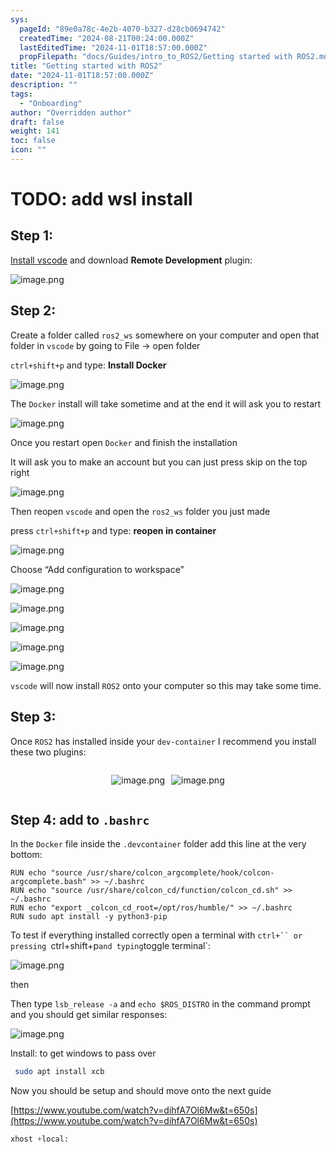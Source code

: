 ```yaml
---
sys:
  pageId: "89e0a78c-4e2b-4070-b327-d28cb0694742"
  createdTime: "2024-08-21T00:24:00.000Z"
  lastEditedTime: "2024-11-01T18:57:00.000Z"
  propFilepath: "docs/Guides/intro_to_ROS2/Getting started with ROS2.md"
title: "Getting started with ROS2"
date: "2024-11-01T18:57:00.000Z"
description: ""
tags:
  - "Onboarding"
author: "Overridden author"
draft: false
weight: 141
toc: false
icon: ""
---
```


# TODO: add wsl install

## Step 1:

[Install vscode](https://code.visualstudio.com/download) and download **Remote Development** plugin:

![image.png](https://prod-files-secure.s3.us-west-2.amazonaws.com/d518164a-d88e-44d1-a4ee-3adb3bd8bce0/efb52993-1881-4a40-b95e-6f020334f022/image.png?X-Amz-Algorithm=AWS4-HMAC-SHA256&X-Amz-Content-Sha256=UNSIGNED-PAYLOAD&X-Amz-Credential=ASIAZI2LB466VP4FG275%2F20250321%2Fus-west-2%2Fs3%2Faws4_request&X-Amz-Date=20250321T230745Z&X-Amz-Expires=3600&X-Amz-Security-Token=IQoJb3JpZ2luX2VjEFcaCXVzLXdlc3QtMiJHMEUCIF40y2s6XlFriEaaHDixb6jI1PT4klhIS%2FWz53cUi%2FjUAiEA0jJBBW2y0G%2BcaK2I2z0eltpqU7U0oJ2u84okkvcOG8wqiAQIsP%2F%2F%2F%2F%2F%2F%2F%2F%2F%2FARAAGgw2Mzc0MjMxODM4MDUiDJuZyQyO3jUyIviD9yrcA36FfpWZv5Ieh11wk4dNE3P%2FH%2F%2FaB%2BqyZCNl1jyq0ufoq4YHAHSmwcbvbkDSvFwE%2FwnTK09%2By9Yk%2FVjv%2FNsanZ88JMwG%2F53hLCykjdsfRsIKmUjgF9dqS6lY4ZRomVzKRfGF%2F0hHJlSk%2BjVIvtr5J3DereDk%2BFB2s9lhiWn%2FKZRwJ3iRHcUvxXChvAtCziCxSq8x157RYJsZV2AIdFkVzzzI24FggyrT6dbTyi91dHE47iXKYuopLJZLPK91wJNITtYlFhEdyIaBUE7VCzK5jBmFBepB%2FV6b6UwEfLsdFpdhtYl9OpBl4l5s6SuzQmeByHyqAEb6ZihHlxdyLDIdnU3ZZrsje%2FQ2vN9DC2g5M3%2BhLgcCM0rW4c9Y6nlFBSHu1yGO9COss0%2BLjB%2BTL14z3DFIxr%2B0O1jhTgB3jokPFt8uoVyidC%2B0506Ny%2FgYEnjNuDbDtHBv5Yg8uJbAr50aRtcC4zYUVOeoVBghYspxvmpSqoFoH4hJE2MC5pZ7ueOVUVG5GiW9TCovvWX%2Fy9SruMOuXAUwfvQ%2BFm4upiiQRhL10Aa3OHgTMzbh7pvOJBFBLkWIamKyasfyaao%2FAPODsVMxQtStsKwDzM0UamWi%2BxTb9hmVyMRCrpUchV5uMNHY974GOqUB9DiOj8evuri9vRIw92Zl%2B1DQMmFVyatv6IK0us%2FZWmHnxjrc5RJ87PzZP%2Fa%2FsAfrhXywKXijjl9EfHck8aDDIdapFMC4gxotSiBqyHsor7RPhjRB0wzdmM5VYUy5Auh5%2Fcs2M4Dm4PcbTOcSaU52OiJa8%2BheTnrHz8mWJkApYQA1kgIT2AQ83rucj9uE3R494Im0KTT1cKQYYbk24v1xcirWTA6%2F&X-Amz-Signature=766126291961456c32f7f6e5a9295188befe96bd067cf281771b25ad6bf0ef81&X-Amz-SignedHeaders=host&x-id=GetObject)

## Step 2:

Create a folder called `ros2_ws` somewhere on your computer and open that folder in `vscode` by going to File → open folder 

`ctrl+shift+p` and type: **Install Docker**

![image.png](https://prod-files-secure.s3.us-west-2.amazonaws.com/d518164a-d88e-44d1-a4ee-3adb3bd8bce0/2269dc0e-1cd5-47ff-bceb-c04ad9b2eab0/image.png?X-Amz-Algorithm=AWS4-HMAC-SHA256&X-Amz-Content-Sha256=UNSIGNED-PAYLOAD&X-Amz-Credential=ASIAZI2LB466VP4FG275%2F20250321%2Fus-west-2%2Fs3%2Faws4_request&X-Amz-Date=20250321T230745Z&X-Amz-Expires=3600&X-Amz-Security-Token=IQoJb3JpZ2luX2VjEFcaCXVzLXdlc3QtMiJHMEUCIF40y2s6XlFriEaaHDixb6jI1PT4klhIS%2FWz53cUi%2FjUAiEA0jJBBW2y0G%2BcaK2I2z0eltpqU7U0oJ2u84okkvcOG8wqiAQIsP%2F%2F%2F%2F%2F%2F%2F%2F%2F%2FARAAGgw2Mzc0MjMxODM4MDUiDJuZyQyO3jUyIviD9yrcA36FfpWZv5Ieh11wk4dNE3P%2FH%2F%2FaB%2BqyZCNl1jyq0ufoq4YHAHSmwcbvbkDSvFwE%2FwnTK09%2By9Yk%2FVjv%2FNsanZ88JMwG%2F53hLCykjdsfRsIKmUjgF9dqS6lY4ZRomVzKRfGF%2F0hHJlSk%2BjVIvtr5J3DereDk%2BFB2s9lhiWn%2FKZRwJ3iRHcUvxXChvAtCziCxSq8x157RYJsZV2AIdFkVzzzI24FggyrT6dbTyi91dHE47iXKYuopLJZLPK91wJNITtYlFhEdyIaBUE7VCzK5jBmFBepB%2FV6b6UwEfLsdFpdhtYl9OpBl4l5s6SuzQmeByHyqAEb6ZihHlxdyLDIdnU3ZZrsje%2FQ2vN9DC2g5M3%2BhLgcCM0rW4c9Y6nlFBSHu1yGO9COss0%2BLjB%2BTL14z3DFIxr%2B0O1jhTgB3jokPFt8uoVyidC%2B0506Ny%2FgYEnjNuDbDtHBv5Yg8uJbAr50aRtcC4zYUVOeoVBghYspxvmpSqoFoH4hJE2MC5pZ7ueOVUVG5GiW9TCovvWX%2Fy9SruMOuXAUwfvQ%2BFm4upiiQRhL10Aa3OHgTMzbh7pvOJBFBLkWIamKyasfyaao%2FAPODsVMxQtStsKwDzM0UamWi%2BxTb9hmVyMRCrpUchV5uMNHY974GOqUB9DiOj8evuri9vRIw92Zl%2B1DQMmFVyatv6IK0us%2FZWmHnxjrc5RJ87PzZP%2Fa%2FsAfrhXywKXijjl9EfHck8aDDIdapFMC4gxotSiBqyHsor7RPhjRB0wzdmM5VYUy5Auh5%2Fcs2M4Dm4PcbTOcSaU52OiJa8%2BheTnrHz8mWJkApYQA1kgIT2AQ83rucj9uE3R494Im0KTT1cKQYYbk24v1xcirWTA6%2F&X-Amz-Signature=975f545b16a65c23694934889fd07e708f51b0c2b35045631101b02c9fca5964&X-Amz-SignedHeaders=host&x-id=GetObject)

The `Docker` install will take sometime and at the end it will ask you to restart

![image.png](https://prod-files-secure.s3.us-west-2.amazonaws.com/d518164a-d88e-44d1-a4ee-3adb3bd8bce0/ed233f78-be33-4b1f-b89c-9c346c0e961e/image.png?X-Amz-Algorithm=AWS4-HMAC-SHA256&X-Amz-Content-Sha256=UNSIGNED-PAYLOAD&X-Amz-Credential=ASIAZI2LB466VP4FG275%2F20250321%2Fus-west-2%2Fs3%2Faws4_request&X-Amz-Date=20250321T230745Z&X-Amz-Expires=3600&X-Amz-Security-Token=IQoJb3JpZ2luX2VjEFcaCXVzLXdlc3QtMiJHMEUCIF40y2s6XlFriEaaHDixb6jI1PT4klhIS%2FWz53cUi%2FjUAiEA0jJBBW2y0G%2BcaK2I2z0eltpqU7U0oJ2u84okkvcOG8wqiAQIsP%2F%2F%2F%2F%2F%2F%2F%2F%2F%2FARAAGgw2Mzc0MjMxODM4MDUiDJuZyQyO3jUyIviD9yrcA36FfpWZv5Ieh11wk4dNE3P%2FH%2F%2FaB%2BqyZCNl1jyq0ufoq4YHAHSmwcbvbkDSvFwE%2FwnTK09%2By9Yk%2FVjv%2FNsanZ88JMwG%2F53hLCykjdsfRsIKmUjgF9dqS6lY4ZRomVzKRfGF%2F0hHJlSk%2BjVIvtr5J3DereDk%2BFB2s9lhiWn%2FKZRwJ3iRHcUvxXChvAtCziCxSq8x157RYJsZV2AIdFkVzzzI24FggyrT6dbTyi91dHE47iXKYuopLJZLPK91wJNITtYlFhEdyIaBUE7VCzK5jBmFBepB%2FV6b6UwEfLsdFpdhtYl9OpBl4l5s6SuzQmeByHyqAEb6ZihHlxdyLDIdnU3ZZrsje%2FQ2vN9DC2g5M3%2BhLgcCM0rW4c9Y6nlFBSHu1yGO9COss0%2BLjB%2BTL14z3DFIxr%2B0O1jhTgB3jokPFt8uoVyidC%2B0506Ny%2FgYEnjNuDbDtHBv5Yg8uJbAr50aRtcC4zYUVOeoVBghYspxvmpSqoFoH4hJE2MC5pZ7ueOVUVG5GiW9TCovvWX%2Fy9SruMOuXAUwfvQ%2BFm4upiiQRhL10Aa3OHgTMzbh7pvOJBFBLkWIamKyasfyaao%2FAPODsVMxQtStsKwDzM0UamWi%2BxTb9hmVyMRCrpUchV5uMNHY974GOqUB9DiOj8evuri9vRIw92Zl%2B1DQMmFVyatv6IK0us%2FZWmHnxjrc5RJ87PzZP%2Fa%2FsAfrhXywKXijjl9EfHck8aDDIdapFMC4gxotSiBqyHsor7RPhjRB0wzdmM5VYUy5Auh5%2Fcs2M4Dm4PcbTOcSaU52OiJa8%2BheTnrHz8mWJkApYQA1kgIT2AQ83rucj9uE3R494Im0KTT1cKQYYbk24v1xcirWTA6%2F&X-Amz-Signature=81f4ed68ae9c1fb33ba8ed88199a279f366ad912d6d007b291808a6bf610e0c8&X-Amz-SignedHeaders=host&x-id=GetObject)

Once you restart open `Docker` and finish the installation

It will ask you to make an account but you can just press skip on the top right

![image.png](https://prod-files-secure.s3.us-west-2.amazonaws.com/d518164a-d88e-44d1-a4ee-3adb3bd8bce0/21010ad9-1659-4fd9-9f59-9932a09b2a3d/image.png?X-Amz-Algorithm=AWS4-HMAC-SHA256&X-Amz-Content-Sha256=UNSIGNED-PAYLOAD&X-Amz-Credential=ASIAZI2LB466VP4FG275%2F20250321%2Fus-west-2%2Fs3%2Faws4_request&X-Amz-Date=20250321T230745Z&X-Amz-Expires=3600&X-Amz-Security-Token=IQoJb3JpZ2luX2VjEFcaCXVzLXdlc3QtMiJHMEUCIF40y2s6XlFriEaaHDixb6jI1PT4klhIS%2FWz53cUi%2FjUAiEA0jJBBW2y0G%2BcaK2I2z0eltpqU7U0oJ2u84okkvcOG8wqiAQIsP%2F%2F%2F%2F%2F%2F%2F%2F%2F%2FARAAGgw2Mzc0MjMxODM4MDUiDJuZyQyO3jUyIviD9yrcA36FfpWZv5Ieh11wk4dNE3P%2FH%2F%2FaB%2BqyZCNl1jyq0ufoq4YHAHSmwcbvbkDSvFwE%2FwnTK09%2By9Yk%2FVjv%2FNsanZ88JMwG%2F53hLCykjdsfRsIKmUjgF9dqS6lY4ZRomVzKRfGF%2F0hHJlSk%2BjVIvtr5J3DereDk%2BFB2s9lhiWn%2FKZRwJ3iRHcUvxXChvAtCziCxSq8x157RYJsZV2AIdFkVzzzI24FggyrT6dbTyi91dHE47iXKYuopLJZLPK91wJNITtYlFhEdyIaBUE7VCzK5jBmFBepB%2FV6b6UwEfLsdFpdhtYl9OpBl4l5s6SuzQmeByHyqAEb6ZihHlxdyLDIdnU3ZZrsje%2FQ2vN9DC2g5M3%2BhLgcCM0rW4c9Y6nlFBSHu1yGO9COss0%2BLjB%2BTL14z3DFIxr%2B0O1jhTgB3jokPFt8uoVyidC%2B0506Ny%2FgYEnjNuDbDtHBv5Yg8uJbAr50aRtcC4zYUVOeoVBghYspxvmpSqoFoH4hJE2MC5pZ7ueOVUVG5GiW9TCovvWX%2Fy9SruMOuXAUwfvQ%2BFm4upiiQRhL10Aa3OHgTMzbh7pvOJBFBLkWIamKyasfyaao%2FAPODsVMxQtStsKwDzM0UamWi%2BxTb9hmVyMRCrpUchV5uMNHY974GOqUB9DiOj8evuri9vRIw92Zl%2B1DQMmFVyatv6IK0us%2FZWmHnxjrc5RJ87PzZP%2Fa%2FsAfrhXywKXijjl9EfHck8aDDIdapFMC4gxotSiBqyHsor7RPhjRB0wzdmM5VYUy5Auh5%2Fcs2M4Dm4PcbTOcSaU52OiJa8%2BheTnrHz8mWJkApYQA1kgIT2AQ83rucj9uE3R494Im0KTT1cKQYYbk24v1xcirWTA6%2F&X-Amz-Signature=8562bd9dd41f5b15f0f789ac4870e87a069617c54b0cef64bf3c9cddb4a03b3c&X-Amz-SignedHeaders=host&x-id=GetObject)

Then reopen `vscode` and open the `ros2_ws` folder you just made

press `ctrl+shift+p` and type: **reopen in container**

![image.png](https://prod-files-secure.s3.us-west-2.amazonaws.com/d518164a-d88e-44d1-a4ee-3adb3bd8bce0/4e93b8c2-41ad-488c-8095-c74205196118/image.png?X-Amz-Algorithm=AWS4-HMAC-SHA256&X-Amz-Content-Sha256=UNSIGNED-PAYLOAD&X-Amz-Credential=ASIAZI2LB466VP4FG275%2F20250321%2Fus-west-2%2Fs3%2Faws4_request&X-Amz-Date=20250321T230745Z&X-Amz-Expires=3600&X-Amz-Security-Token=IQoJb3JpZ2luX2VjEFcaCXVzLXdlc3QtMiJHMEUCIF40y2s6XlFriEaaHDixb6jI1PT4klhIS%2FWz53cUi%2FjUAiEA0jJBBW2y0G%2BcaK2I2z0eltpqU7U0oJ2u84okkvcOG8wqiAQIsP%2F%2F%2F%2F%2F%2F%2F%2F%2F%2FARAAGgw2Mzc0MjMxODM4MDUiDJuZyQyO3jUyIviD9yrcA36FfpWZv5Ieh11wk4dNE3P%2FH%2F%2FaB%2BqyZCNl1jyq0ufoq4YHAHSmwcbvbkDSvFwE%2FwnTK09%2By9Yk%2FVjv%2FNsanZ88JMwG%2F53hLCykjdsfRsIKmUjgF9dqS6lY4ZRomVzKRfGF%2F0hHJlSk%2BjVIvtr5J3DereDk%2BFB2s9lhiWn%2FKZRwJ3iRHcUvxXChvAtCziCxSq8x157RYJsZV2AIdFkVzzzI24FggyrT6dbTyi91dHE47iXKYuopLJZLPK91wJNITtYlFhEdyIaBUE7VCzK5jBmFBepB%2FV6b6UwEfLsdFpdhtYl9OpBl4l5s6SuzQmeByHyqAEb6ZihHlxdyLDIdnU3ZZrsje%2FQ2vN9DC2g5M3%2BhLgcCM0rW4c9Y6nlFBSHu1yGO9COss0%2BLjB%2BTL14z3DFIxr%2B0O1jhTgB3jokPFt8uoVyidC%2B0506Ny%2FgYEnjNuDbDtHBv5Yg8uJbAr50aRtcC4zYUVOeoVBghYspxvmpSqoFoH4hJE2MC5pZ7ueOVUVG5GiW9TCovvWX%2Fy9SruMOuXAUwfvQ%2BFm4upiiQRhL10Aa3OHgTMzbh7pvOJBFBLkWIamKyasfyaao%2FAPODsVMxQtStsKwDzM0UamWi%2BxTb9hmVyMRCrpUchV5uMNHY974GOqUB9DiOj8evuri9vRIw92Zl%2B1DQMmFVyatv6IK0us%2FZWmHnxjrc5RJ87PzZP%2Fa%2FsAfrhXywKXijjl9EfHck8aDDIdapFMC4gxotSiBqyHsor7RPhjRB0wzdmM5VYUy5Auh5%2Fcs2M4Dm4PcbTOcSaU52OiJa8%2BheTnrHz8mWJkApYQA1kgIT2AQ83rucj9uE3R494Im0KTT1cKQYYbk24v1xcirWTA6%2F&X-Amz-Signature=fc2ade37253bccb1b07c39f913c2b024445dd3575c302698163a300a58a1279e&X-Amz-SignedHeaders=host&x-id=GetObject)

Choose “Add configuration to workspace”

![image.png](https://prod-files-secure.s3.us-west-2.amazonaws.com/d518164a-d88e-44d1-a4ee-3adb3bd8bce0/9560b282-5060-4989-ba37-97e7b2c22476/image.png?X-Amz-Algorithm=AWS4-HMAC-SHA256&X-Amz-Content-Sha256=UNSIGNED-PAYLOAD&X-Amz-Credential=ASIAZI2LB466VP4FG275%2F20250321%2Fus-west-2%2Fs3%2Faws4_request&X-Amz-Date=20250321T230745Z&X-Amz-Expires=3600&X-Amz-Security-Token=IQoJb3JpZ2luX2VjEFcaCXVzLXdlc3QtMiJHMEUCIF40y2s6XlFriEaaHDixb6jI1PT4klhIS%2FWz53cUi%2FjUAiEA0jJBBW2y0G%2BcaK2I2z0eltpqU7U0oJ2u84okkvcOG8wqiAQIsP%2F%2F%2F%2F%2F%2F%2F%2F%2F%2FARAAGgw2Mzc0MjMxODM4MDUiDJuZyQyO3jUyIviD9yrcA36FfpWZv5Ieh11wk4dNE3P%2FH%2F%2FaB%2BqyZCNl1jyq0ufoq4YHAHSmwcbvbkDSvFwE%2FwnTK09%2By9Yk%2FVjv%2FNsanZ88JMwG%2F53hLCykjdsfRsIKmUjgF9dqS6lY4ZRomVzKRfGF%2F0hHJlSk%2BjVIvtr5J3DereDk%2BFB2s9lhiWn%2FKZRwJ3iRHcUvxXChvAtCziCxSq8x157RYJsZV2AIdFkVzzzI24FggyrT6dbTyi91dHE47iXKYuopLJZLPK91wJNITtYlFhEdyIaBUE7VCzK5jBmFBepB%2FV6b6UwEfLsdFpdhtYl9OpBl4l5s6SuzQmeByHyqAEb6ZihHlxdyLDIdnU3ZZrsje%2FQ2vN9DC2g5M3%2BhLgcCM0rW4c9Y6nlFBSHu1yGO9COss0%2BLjB%2BTL14z3DFIxr%2B0O1jhTgB3jokPFt8uoVyidC%2B0506Ny%2FgYEnjNuDbDtHBv5Yg8uJbAr50aRtcC4zYUVOeoVBghYspxvmpSqoFoH4hJE2MC5pZ7ueOVUVG5GiW9TCovvWX%2Fy9SruMOuXAUwfvQ%2BFm4upiiQRhL10Aa3OHgTMzbh7pvOJBFBLkWIamKyasfyaao%2FAPODsVMxQtStsKwDzM0UamWi%2BxTb9hmVyMRCrpUchV5uMNHY974GOqUB9DiOj8evuri9vRIw92Zl%2B1DQMmFVyatv6IK0us%2FZWmHnxjrc5RJ87PzZP%2Fa%2FsAfrhXywKXijjl9EfHck8aDDIdapFMC4gxotSiBqyHsor7RPhjRB0wzdmM5VYUy5Auh5%2Fcs2M4Dm4PcbTOcSaU52OiJa8%2BheTnrHz8mWJkApYQA1kgIT2AQ83rucj9uE3R494Im0KTT1cKQYYbk24v1xcirWTA6%2F&X-Amz-Signature=d1458e61a9128b0e29be31ae2c855b8733a586cabb83d4e0d5bdde446c4d9cfd&X-Amz-SignedHeaders=host&x-id=GetObject)

![image.png](https://prod-files-secure.s3.us-west-2.amazonaws.com/d518164a-d88e-44d1-a4ee-3adb3bd8bce0/2ee63f81-886b-48e8-a553-dc6e5eac99e4/image.png?X-Amz-Algorithm=AWS4-HMAC-SHA256&X-Amz-Content-Sha256=UNSIGNED-PAYLOAD&X-Amz-Credential=ASIAZI2LB466VP4FG275%2F20250321%2Fus-west-2%2Fs3%2Faws4_request&X-Amz-Date=20250321T230745Z&X-Amz-Expires=3600&X-Amz-Security-Token=IQoJb3JpZ2luX2VjEFcaCXVzLXdlc3QtMiJHMEUCIF40y2s6XlFriEaaHDixb6jI1PT4klhIS%2FWz53cUi%2FjUAiEA0jJBBW2y0G%2BcaK2I2z0eltpqU7U0oJ2u84okkvcOG8wqiAQIsP%2F%2F%2F%2F%2F%2F%2F%2F%2F%2FARAAGgw2Mzc0MjMxODM4MDUiDJuZyQyO3jUyIviD9yrcA36FfpWZv5Ieh11wk4dNE3P%2FH%2F%2FaB%2BqyZCNl1jyq0ufoq4YHAHSmwcbvbkDSvFwE%2FwnTK09%2By9Yk%2FVjv%2FNsanZ88JMwG%2F53hLCykjdsfRsIKmUjgF9dqS6lY4ZRomVzKRfGF%2F0hHJlSk%2BjVIvtr5J3DereDk%2BFB2s9lhiWn%2FKZRwJ3iRHcUvxXChvAtCziCxSq8x157RYJsZV2AIdFkVzzzI24FggyrT6dbTyi91dHE47iXKYuopLJZLPK91wJNITtYlFhEdyIaBUE7VCzK5jBmFBepB%2FV6b6UwEfLsdFpdhtYl9OpBl4l5s6SuzQmeByHyqAEb6ZihHlxdyLDIdnU3ZZrsje%2FQ2vN9DC2g5M3%2BhLgcCM0rW4c9Y6nlFBSHu1yGO9COss0%2BLjB%2BTL14z3DFIxr%2B0O1jhTgB3jokPFt8uoVyidC%2B0506Ny%2FgYEnjNuDbDtHBv5Yg8uJbAr50aRtcC4zYUVOeoVBghYspxvmpSqoFoH4hJE2MC5pZ7ueOVUVG5GiW9TCovvWX%2Fy9SruMOuXAUwfvQ%2BFm4upiiQRhL10Aa3OHgTMzbh7pvOJBFBLkWIamKyasfyaao%2FAPODsVMxQtStsKwDzM0UamWi%2BxTb9hmVyMRCrpUchV5uMNHY974GOqUB9DiOj8evuri9vRIw92Zl%2B1DQMmFVyatv6IK0us%2FZWmHnxjrc5RJ87PzZP%2Fa%2FsAfrhXywKXijjl9EfHck8aDDIdapFMC4gxotSiBqyHsor7RPhjRB0wzdmM5VYUy5Auh5%2Fcs2M4Dm4PcbTOcSaU52OiJa8%2BheTnrHz8mWJkApYQA1kgIT2AQ83rucj9uE3R494Im0KTT1cKQYYbk24v1xcirWTA6%2F&X-Amz-Signature=8ab6c9da1967ca6f0658e73541f5ce72ba572e2ebee59a2ea592379cea5867f4&X-Amz-SignedHeaders=host&x-id=GetObject)

![image.png](https://prod-files-secure.s3.us-west-2.amazonaws.com/d518164a-d88e-44d1-a4ee-3adb3bd8bce0/ae1580b2-b048-407e-aed9-b584224a7a04/image.png?X-Amz-Algorithm=AWS4-HMAC-SHA256&X-Amz-Content-Sha256=UNSIGNED-PAYLOAD&X-Amz-Credential=ASIAZI2LB466VP4FG275%2F20250321%2Fus-west-2%2Fs3%2Faws4_request&X-Amz-Date=20250321T230745Z&X-Amz-Expires=3600&X-Amz-Security-Token=IQoJb3JpZ2luX2VjEFcaCXVzLXdlc3QtMiJHMEUCIF40y2s6XlFriEaaHDixb6jI1PT4klhIS%2FWz53cUi%2FjUAiEA0jJBBW2y0G%2BcaK2I2z0eltpqU7U0oJ2u84okkvcOG8wqiAQIsP%2F%2F%2F%2F%2F%2F%2F%2F%2F%2FARAAGgw2Mzc0MjMxODM4MDUiDJuZyQyO3jUyIviD9yrcA36FfpWZv5Ieh11wk4dNE3P%2FH%2F%2FaB%2BqyZCNl1jyq0ufoq4YHAHSmwcbvbkDSvFwE%2FwnTK09%2By9Yk%2FVjv%2FNsanZ88JMwG%2F53hLCykjdsfRsIKmUjgF9dqS6lY4ZRomVzKRfGF%2F0hHJlSk%2BjVIvtr5J3DereDk%2BFB2s9lhiWn%2FKZRwJ3iRHcUvxXChvAtCziCxSq8x157RYJsZV2AIdFkVzzzI24FggyrT6dbTyi91dHE47iXKYuopLJZLPK91wJNITtYlFhEdyIaBUE7VCzK5jBmFBepB%2FV6b6UwEfLsdFpdhtYl9OpBl4l5s6SuzQmeByHyqAEb6ZihHlxdyLDIdnU3ZZrsje%2FQ2vN9DC2g5M3%2BhLgcCM0rW4c9Y6nlFBSHu1yGO9COss0%2BLjB%2BTL14z3DFIxr%2B0O1jhTgB3jokPFt8uoVyidC%2B0506Ny%2FgYEnjNuDbDtHBv5Yg8uJbAr50aRtcC4zYUVOeoVBghYspxvmpSqoFoH4hJE2MC5pZ7ueOVUVG5GiW9TCovvWX%2Fy9SruMOuXAUwfvQ%2BFm4upiiQRhL10Aa3OHgTMzbh7pvOJBFBLkWIamKyasfyaao%2FAPODsVMxQtStsKwDzM0UamWi%2BxTb9hmVyMRCrpUchV5uMNHY974GOqUB9DiOj8evuri9vRIw92Zl%2B1DQMmFVyatv6IK0us%2FZWmHnxjrc5RJ87PzZP%2Fa%2FsAfrhXywKXijjl9EfHck8aDDIdapFMC4gxotSiBqyHsor7RPhjRB0wzdmM5VYUy5Auh5%2Fcs2M4Dm4PcbTOcSaU52OiJa8%2BheTnrHz8mWJkApYQA1kgIT2AQ83rucj9uE3R494Im0KTT1cKQYYbk24v1xcirWTA6%2F&X-Amz-Signature=5d83f3a390d58650155d698ba1fa0b4ba108079978d549cbe665957ba87806a9&X-Amz-SignedHeaders=host&x-id=GetObject)

![image.png](https://prod-files-secure.s3.us-west-2.amazonaws.com/d518164a-d88e-44d1-a4ee-3adb3bd8bce0/53255b28-f75e-430f-b9e3-c0ac8577e42b/image.png?X-Amz-Algorithm=AWS4-HMAC-SHA256&X-Amz-Content-Sha256=UNSIGNED-PAYLOAD&X-Amz-Credential=ASIAZI2LB466VP4FG275%2F20250321%2Fus-west-2%2Fs3%2Faws4_request&X-Amz-Date=20250321T230745Z&X-Amz-Expires=3600&X-Amz-Security-Token=IQoJb3JpZ2luX2VjEFcaCXVzLXdlc3QtMiJHMEUCIF40y2s6XlFriEaaHDixb6jI1PT4klhIS%2FWz53cUi%2FjUAiEA0jJBBW2y0G%2BcaK2I2z0eltpqU7U0oJ2u84okkvcOG8wqiAQIsP%2F%2F%2F%2F%2F%2F%2F%2F%2F%2FARAAGgw2Mzc0MjMxODM4MDUiDJuZyQyO3jUyIviD9yrcA36FfpWZv5Ieh11wk4dNE3P%2FH%2F%2FaB%2BqyZCNl1jyq0ufoq4YHAHSmwcbvbkDSvFwE%2FwnTK09%2By9Yk%2FVjv%2FNsanZ88JMwG%2F53hLCykjdsfRsIKmUjgF9dqS6lY4ZRomVzKRfGF%2F0hHJlSk%2BjVIvtr5J3DereDk%2BFB2s9lhiWn%2FKZRwJ3iRHcUvxXChvAtCziCxSq8x157RYJsZV2AIdFkVzzzI24FggyrT6dbTyi91dHE47iXKYuopLJZLPK91wJNITtYlFhEdyIaBUE7VCzK5jBmFBepB%2FV6b6UwEfLsdFpdhtYl9OpBl4l5s6SuzQmeByHyqAEb6ZihHlxdyLDIdnU3ZZrsje%2FQ2vN9DC2g5M3%2BhLgcCM0rW4c9Y6nlFBSHu1yGO9COss0%2BLjB%2BTL14z3DFIxr%2B0O1jhTgB3jokPFt8uoVyidC%2B0506Ny%2FgYEnjNuDbDtHBv5Yg8uJbAr50aRtcC4zYUVOeoVBghYspxvmpSqoFoH4hJE2MC5pZ7ueOVUVG5GiW9TCovvWX%2Fy9SruMOuXAUwfvQ%2BFm4upiiQRhL10Aa3OHgTMzbh7pvOJBFBLkWIamKyasfyaao%2FAPODsVMxQtStsKwDzM0UamWi%2BxTb9hmVyMRCrpUchV5uMNHY974GOqUB9DiOj8evuri9vRIw92Zl%2B1DQMmFVyatv6IK0us%2FZWmHnxjrc5RJ87PzZP%2Fa%2FsAfrhXywKXijjl9EfHck8aDDIdapFMC4gxotSiBqyHsor7RPhjRB0wzdmM5VYUy5Auh5%2Fcs2M4Dm4PcbTOcSaU52OiJa8%2BheTnrHz8mWJkApYQA1kgIT2AQ83rucj9uE3R494Im0KTT1cKQYYbk24v1xcirWTA6%2F&X-Amz-Signature=bbac17caefe47d8427525c581d604d04d720a8f1e08295232557a4e52f52a865&X-Amz-SignedHeaders=host&x-id=GetObject)

![image.png](https://prod-files-secure.s3.us-west-2.amazonaws.com/d518164a-d88e-44d1-a4ee-3adb3bd8bce0/7c562767-5af9-4ffb-97d1-327bcdf4ee00/image.png?X-Amz-Algorithm=AWS4-HMAC-SHA256&X-Amz-Content-Sha256=UNSIGNED-PAYLOAD&X-Amz-Credential=ASIAZI2LB466VP4FG275%2F20250321%2Fus-west-2%2Fs3%2Faws4_request&X-Amz-Date=20250321T230745Z&X-Amz-Expires=3600&X-Amz-Security-Token=IQoJb3JpZ2luX2VjEFcaCXVzLXdlc3QtMiJHMEUCIF40y2s6XlFriEaaHDixb6jI1PT4klhIS%2FWz53cUi%2FjUAiEA0jJBBW2y0G%2BcaK2I2z0eltpqU7U0oJ2u84okkvcOG8wqiAQIsP%2F%2F%2F%2F%2F%2F%2F%2F%2F%2FARAAGgw2Mzc0MjMxODM4MDUiDJuZyQyO3jUyIviD9yrcA36FfpWZv5Ieh11wk4dNE3P%2FH%2F%2FaB%2BqyZCNl1jyq0ufoq4YHAHSmwcbvbkDSvFwE%2FwnTK09%2By9Yk%2FVjv%2FNsanZ88JMwG%2F53hLCykjdsfRsIKmUjgF9dqS6lY4ZRomVzKRfGF%2F0hHJlSk%2BjVIvtr5J3DereDk%2BFB2s9lhiWn%2FKZRwJ3iRHcUvxXChvAtCziCxSq8x157RYJsZV2AIdFkVzzzI24FggyrT6dbTyi91dHE47iXKYuopLJZLPK91wJNITtYlFhEdyIaBUE7VCzK5jBmFBepB%2FV6b6UwEfLsdFpdhtYl9OpBl4l5s6SuzQmeByHyqAEb6ZihHlxdyLDIdnU3ZZrsje%2FQ2vN9DC2g5M3%2BhLgcCM0rW4c9Y6nlFBSHu1yGO9COss0%2BLjB%2BTL14z3DFIxr%2B0O1jhTgB3jokPFt8uoVyidC%2B0506Ny%2FgYEnjNuDbDtHBv5Yg8uJbAr50aRtcC4zYUVOeoVBghYspxvmpSqoFoH4hJE2MC5pZ7ueOVUVG5GiW9TCovvWX%2Fy9SruMOuXAUwfvQ%2BFm4upiiQRhL10Aa3OHgTMzbh7pvOJBFBLkWIamKyasfyaao%2FAPODsVMxQtStsKwDzM0UamWi%2BxTb9hmVyMRCrpUchV5uMNHY974GOqUB9DiOj8evuri9vRIw92Zl%2B1DQMmFVyatv6IK0us%2FZWmHnxjrc5RJ87PzZP%2Fa%2FsAfrhXywKXijjl9EfHck8aDDIdapFMC4gxotSiBqyHsor7RPhjRB0wzdmM5VYUy5Auh5%2Fcs2M4Dm4PcbTOcSaU52OiJa8%2BheTnrHz8mWJkApYQA1kgIT2AQ83rucj9uE3R494Im0KTT1cKQYYbk24v1xcirWTA6%2F&X-Amz-Signature=89fe2ae272f09a9d393df103b89628764b58ace5093dbbfc3bdcf2c8f7c7fd04&X-Amz-SignedHeaders=host&x-id=GetObject)

`vscode` will now install `ROS2` onto your computer so this may take some time.

## Step 3:

Once `ROS2` has installed inside your `dev-container` I recommend you install these two plugins:

<div style="display: flex;flex-direction: row; column-gap:10px; max-width: 630px;justify-content: center;">
<div>

![image.png](https://prod-files-secure.s3.us-west-2.amazonaws.com/d518164a-d88e-44d1-a4ee-3adb3bd8bce0/3fc3d550-5a54-4ba1-ba6b-faa01cdb7369/image.png?X-Amz-Algorithm=AWS4-HMAC-SHA256&X-Amz-Content-Sha256=UNSIGNED-PAYLOAD&X-Amz-Credential=ASIAZI2LB4664CJLTLDS%2F20250321%2Fus-west-2%2Fs3%2Faws4_request&X-Amz-Date=20250321T230747Z&X-Amz-Expires=3600&X-Amz-Security-Token=IQoJb3JpZ2luX2VjEFcaCXVzLXdlc3QtMiJGMEQCIC48hEpaXfuAOEMSHesMe5wzwPfJJnd3RDczeCRw3kV1AiAv8CswQ6c%2F%2FrhpfK%2F2oSm5WJYkrxikDEb3nx9bVAXFdiqIBAiw%2F%2F%2F%2F%2F%2F%2F%2F%2F%2F8BEAAaDDYzNzQyMzE4MzgwNSIME12mM2h2mBfcftdgKtwDmWh60XHH4QfooAxhiHB1hKBnEDYBksXfrhfyHC%2BwfSTOIFA0CLMxYkLTnOtlUNtJDMgiJ7sZM5B1fEA0cTD0MhfPergdzt0T%2BctsuWE1vAip3sPAW51SsgmuEDBpYvrFEchmsujAfaN5EifLuPtCG5Dp6ckDyQAguvFjH33%2FdHyClz1aIbIUZGVqPk%2B1I7EGBt9HcRW554LuzstDwX2dfIXywLRg8ogupoCbdQadNB40Dgg08eRnRlT1d3EgXW9d2YIalHlZVG0%2BNNBfdFAaoHqc%2BGM2uCsjsTttz52WO1HvsEpd%2BPNjSQIdY3uyoY8ak5uqpbVlbIrX1qapFJhGiLc9hsUgxu2vDwNuk%2BEJlyOzQDl5nqDDGSl9HLF2u733Rf0Y%2Faw5m8EGJ7phw79UkQfewZOpu05nunLCqBdQOgWorf5KCKkSTqZOWseYeFZt2aoJvhPRIlazpz%2BFmw4ihCcZCpdbE0BI6CSXYmgnXRX9v4BGp1c3tAEvJkGnOhI%2FU0xPtL2JAxfb3WAIoErFFr5DtxsxIa1Kg81kM%2F1TEYQWO6MDpXS09Js%2FdvA%2B1JdMCHN%2FtYn3piTS%2Bu74uVu4lHrGERMiASqteOss3ZJb3eeDx%2BDveSMdRZPxlA0w0tj3vgY6pgFEeOuzlVbmf15M4mpDBtBRosz%2BxcN8e9oFIN74WRUoaVJIXJ%2BLTWKgq8k%2B3SQ4smaduDP4LOJXB5OpO0CcEkFAZPlgtYsu27uMOxPAvqi3r1TU0o0b2spTqzEF3%2FtysSN2Dt37T%2BhnXfL8KPNZCBXog6S4F3aZukvHUnZ6%2FdURJznEqvv2VVRlEXhk%2FUlHGhjPsU7AgVJEMDr5iGfUaifUgYBsbwgX&X-Amz-Signature=9ba592f03228fb6d7d6f2b00a256ec3ece12c98ed96ede75bcd75fcc26908f8d&X-Amz-SignedHeaders=host&x-id=GetObject)

</div>
<div>

![image.png](https://prod-files-secure.s3.us-west-2.amazonaws.com/d518164a-d88e-44d1-a4ee-3adb3bd8bce0/d994cc66-13c2-4093-a5a3-f84cf4601a82/image.png?X-Amz-Algorithm=AWS4-HMAC-SHA256&X-Amz-Content-Sha256=UNSIGNED-PAYLOAD&X-Amz-Credential=ASIAZI2LB466RGOUHBM4%2F20250321%2Fus-west-2%2Fs3%2Faws4_request&X-Amz-Date=20250321T230748Z&X-Amz-Expires=3600&X-Amz-Security-Token=IQoJb3JpZ2luX2VjEFcaCXVzLXdlc3QtMiJIMEYCIQCoNMN8O%2FnqI5rvpcwX2mVuUs4ARzw09D8qeI7yS60GLQIhAPHnI9ez8lQCYb81vjQqN9zZrq1PBL0XlRr0NbwmaK33KogECLD%2F%2F%2F%2F%2F%2F%2F%2F%2F%2FwEQABoMNjM3NDIzMTgzODA1IgzZKr3XaV6JtXnhp%2Boq3APvotjf2FVNaMQBRGqk4IRfesmG1UKKmIqDpLki7%2BHEQzrd3cQ%2BnELPRdvSS5bu9dKnNUH5ReJxySJTiRaexGwTm2bH2RKyyKEl5v8YU0kMWhwlamLLPoN9ymnlfS7E4ytDPMjQfPOuRCnftFIeyf6kOojbwwGL9t%2FnHT%2FFN8wuxr%2BLIvSS3bRuQIfBytcEtRcEZEuJpEjh49qsRhnx7Hnxulsfr34Tc515uDPAEIpaDyX%2FKgrpuOx0rqu4Ro%2FpRa0%2FP08RQ6lQC5DoDh3y7QA9i4639mjMmtycGkX4zim4bJTv2oQeAA3upYMbqXj91XpUGb%2FDcuuXKpaLIw3JvOXhnglft9jzHU4%2Bg8fcS1B5gpQmxUEVpQjxkP1x3ld7l08iKtKtE%2F60S9yfCfxHKnoswJPdvUNkOVeLCgnLO8PluYfKz8TKPoNL9qrRMHoSwszap6OoZx%2FcGjrsZeDhAPSM42haOFqcZEaJW2M6fWr%2BVKqghJMT05d4USGh7ep7ZT0biXlKgPRpA7NRf%2BFTEzeF0DLtYkbiHeAtZsoO%2FdmoVybv6JYQnBPdiy4nsSz8sBfQzk22zSjbgMNDJTqzCCfZfLZ5bY5DtDtWxItmMl7iypv4Xll1B3p3Nl%2FJdzCq1%2Fe%2BBjqkAcjGfiee%2FNNAD4JfodTfqaJ3eA0vs4jkJOqsp6UNZ91U9yzqv%2Fv5uqJvbG2C9GOqhrXfH1JgOl%2F8vdoxtGar%2FFt4e5dyLd066F0zKAfqmREutz9PXKFYiGpkEl86kTeZK5O4h%2F3X1ju6eB0IEFk1f91AMu8kk%2FIy37UlilQwg0u1uPXNO8SEDcdhclxtOGmd3s3%2FCMq%2FL7FAGD2zrP9fFpV69%2Fqf&X-Amz-Signature=819cb92f578de30ec46812e500f2a0983e26bc9ad36e55f433b0d576da59a618&X-Amz-SignedHeaders=host&x-id=GetObject)

</div>
</div>

## Step 4: add to `.bashrc`

In the `Docker` file inside the `.devcontainer` folder add this line at the very bottom: 

```docker
RUN echo "source /usr/share/colcon_argcomplete/hook/colcon-argcomplete.bash" >> ~/.bashrc
RUN echo "source /usr/share/colcon_cd/function/colcon_cd.sh" >> ~/.bashrc
RUN echo "export _colcon_cd_root=/opt/ros/humble/" >> ~/.bashrc
RUN sudo apt install -y python3-pip 
```

To test if everything installed correctly open a terminal with `ctrl+`` or pressing `ctrl+shift+p` and typing `toggle terminal`:

![image.png](https://prod-files-secure.s3.us-west-2.amazonaws.com/d518164a-d88e-44d1-a4ee-3adb3bd8bce0/6a4943d8-b04e-4c02-9a58-775f3384d1a5/image.png?X-Amz-Algorithm=AWS4-HMAC-SHA256&X-Amz-Content-Sha256=UNSIGNED-PAYLOAD&X-Amz-Credential=ASIAZI2LB466VP4FG275%2F20250321%2Fus-west-2%2Fs3%2Faws4_request&X-Amz-Date=20250321T230745Z&X-Amz-Expires=3600&X-Amz-Security-Token=IQoJb3JpZ2luX2VjEFcaCXVzLXdlc3QtMiJHMEUCIF40y2s6XlFriEaaHDixb6jI1PT4klhIS%2FWz53cUi%2FjUAiEA0jJBBW2y0G%2BcaK2I2z0eltpqU7U0oJ2u84okkvcOG8wqiAQIsP%2F%2F%2F%2F%2F%2F%2F%2F%2F%2FARAAGgw2Mzc0MjMxODM4MDUiDJuZyQyO3jUyIviD9yrcA36FfpWZv5Ieh11wk4dNE3P%2FH%2F%2FaB%2BqyZCNl1jyq0ufoq4YHAHSmwcbvbkDSvFwE%2FwnTK09%2By9Yk%2FVjv%2FNsanZ88JMwG%2F53hLCykjdsfRsIKmUjgF9dqS6lY4ZRomVzKRfGF%2F0hHJlSk%2BjVIvtr5J3DereDk%2BFB2s9lhiWn%2FKZRwJ3iRHcUvxXChvAtCziCxSq8x157RYJsZV2AIdFkVzzzI24FggyrT6dbTyi91dHE47iXKYuopLJZLPK91wJNITtYlFhEdyIaBUE7VCzK5jBmFBepB%2FV6b6UwEfLsdFpdhtYl9OpBl4l5s6SuzQmeByHyqAEb6ZihHlxdyLDIdnU3ZZrsje%2FQ2vN9DC2g5M3%2BhLgcCM0rW4c9Y6nlFBSHu1yGO9COss0%2BLjB%2BTL14z3DFIxr%2B0O1jhTgB3jokPFt8uoVyidC%2B0506Ny%2FgYEnjNuDbDtHBv5Yg8uJbAr50aRtcC4zYUVOeoVBghYspxvmpSqoFoH4hJE2MC5pZ7ueOVUVG5GiW9TCovvWX%2Fy9SruMOuXAUwfvQ%2BFm4upiiQRhL10Aa3OHgTMzbh7pvOJBFBLkWIamKyasfyaao%2FAPODsVMxQtStsKwDzM0UamWi%2BxTb9hmVyMRCrpUchV5uMNHY974GOqUB9DiOj8evuri9vRIw92Zl%2B1DQMmFVyatv6IK0us%2FZWmHnxjrc5RJ87PzZP%2Fa%2FsAfrhXywKXijjl9EfHck8aDDIdapFMC4gxotSiBqyHsor7RPhjRB0wzdmM5VYUy5Auh5%2Fcs2M4Dm4PcbTOcSaU52OiJa8%2BheTnrHz8mWJkApYQA1kgIT2AQ83rucj9uE3R494Im0KTT1cKQYYbk24v1xcirWTA6%2F&X-Amz-Signature=cf31e79f53057c40d0b12561689535cecfa9c25707bac1673aea08a2751b1e87&X-Amz-SignedHeaders=host&x-id=GetObject)

then 

Then type `lsb_release -a` and `echo $ROS_DISTRO` in the command prompt and you should get similar responses:

![image.png](https://prod-files-secure.s3.us-west-2.amazonaws.com/d518164a-d88e-44d1-a4ee-3adb3bd8bce0/3e635dec-a805-4e85-8b9e-d000e5b71a4e/image.png?X-Amz-Algorithm=AWS4-HMAC-SHA256&X-Amz-Content-Sha256=UNSIGNED-PAYLOAD&X-Amz-Credential=ASIAZI2LB466VP4FG275%2F20250321%2Fus-west-2%2Fs3%2Faws4_request&X-Amz-Date=20250321T230745Z&X-Amz-Expires=3600&X-Amz-Security-Token=IQoJb3JpZ2luX2VjEFcaCXVzLXdlc3QtMiJHMEUCIF40y2s6XlFriEaaHDixb6jI1PT4klhIS%2FWz53cUi%2FjUAiEA0jJBBW2y0G%2BcaK2I2z0eltpqU7U0oJ2u84okkvcOG8wqiAQIsP%2F%2F%2F%2F%2F%2F%2F%2F%2F%2FARAAGgw2Mzc0MjMxODM4MDUiDJuZyQyO3jUyIviD9yrcA36FfpWZv5Ieh11wk4dNE3P%2FH%2F%2FaB%2BqyZCNl1jyq0ufoq4YHAHSmwcbvbkDSvFwE%2FwnTK09%2By9Yk%2FVjv%2FNsanZ88JMwG%2F53hLCykjdsfRsIKmUjgF9dqS6lY4ZRomVzKRfGF%2F0hHJlSk%2BjVIvtr5J3DereDk%2BFB2s9lhiWn%2FKZRwJ3iRHcUvxXChvAtCziCxSq8x157RYJsZV2AIdFkVzzzI24FggyrT6dbTyi91dHE47iXKYuopLJZLPK91wJNITtYlFhEdyIaBUE7VCzK5jBmFBepB%2FV6b6UwEfLsdFpdhtYl9OpBl4l5s6SuzQmeByHyqAEb6ZihHlxdyLDIdnU3ZZrsje%2FQ2vN9DC2g5M3%2BhLgcCM0rW4c9Y6nlFBSHu1yGO9COss0%2BLjB%2BTL14z3DFIxr%2B0O1jhTgB3jokPFt8uoVyidC%2B0506Ny%2FgYEnjNuDbDtHBv5Yg8uJbAr50aRtcC4zYUVOeoVBghYspxvmpSqoFoH4hJE2MC5pZ7ueOVUVG5GiW9TCovvWX%2Fy9SruMOuXAUwfvQ%2BFm4upiiQRhL10Aa3OHgTMzbh7pvOJBFBLkWIamKyasfyaao%2FAPODsVMxQtStsKwDzM0UamWi%2BxTb9hmVyMRCrpUchV5uMNHY974GOqUB9DiOj8evuri9vRIw92Zl%2B1DQMmFVyatv6IK0us%2FZWmHnxjrc5RJ87PzZP%2Fa%2FsAfrhXywKXijjl9EfHck8aDDIdapFMC4gxotSiBqyHsor7RPhjRB0wzdmM5VYUy5Auh5%2Fcs2M4Dm4PcbTOcSaU52OiJa8%2BheTnrHz8mWJkApYQA1kgIT2AQ83rucj9uE3R494Im0KTT1cKQYYbk24v1xcirWTA6%2F&X-Amz-Signature=3ffe15508df59b93d0f8bf3247b8e974c95e338b52379b3299d28dc7f324e377&X-Amz-SignedHeaders=host&x-id=GetObject)

Install:  to get windows to pass over

```bash
 sudo apt install xcb
```

Now you should be setup and should move onto the next guide 

[https://www.youtube.com/watch?v=dihfA7Ol6Mw&t=650s](https://www.youtube.com/watch?v=dihfA7Ol6Mw&t=650s)

```python
xhost +local:
```
